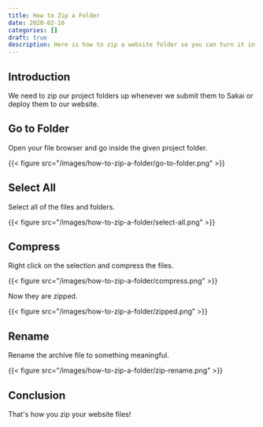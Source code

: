 ```yaml
---
title: How to Zip a Folder
date: 2020-02-16
categories: []
draft: true
description: Here is how to zip a website folder so you can turn it in on Sakai or deploy it to your website.
---
```


## Introduction

We need to zip our project folders up whenever we submit them to Sakai or deploy them to our website.

## Go to Folder

Open your file browser and go inside the given project folder.

{{< figure src="/images/how-to-zip-a-folder/go-to-folder.png" >}}

## Select All

Select all of the files and folders.

{{< figure src="/images/how-to-zip-a-folder/select-all.png" >}}

## Compress

Right click on the selection and compress the files.

{{< figure src="/images/how-to-zip-a-folder/compress.png" >}}

Now they are zipped.

{{< figure src="/images/how-to-zip-a-folder/zipped.png" >}}

## Rename

Rename the archive file to something meaningful.

{{< figure src="/images/how-to-zip-a-folder/zip-rename.png" >}}

## Conclusion

That's how you zip your website files!
